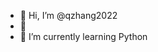 - 👋 Hi, I’m @qzhang2022
- 👀 
- 🌱 I’m currently learning Python


<!---
qzhang2022/qzhang2022 is a ✨ special ✨ repository because its `README.md` (this file) appears on your GitHub profile.
You can click the Preview link to take a look at your changes.
--->
